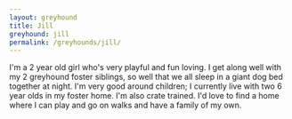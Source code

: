 ```yaml
---
layout: greyhound
title: Jill
greyhound: jill
permalink: /greyhounds/jill/
---
```


I'm a 2 year old girl who's very playful and fun loving. I get along well with my 2 greyhound foster siblings, so well that we all sleep in a giant dog bed together at night. I'm very good around children; I currently live with two 6 year olds in my foster home. I'm also crate trained. I'd love to find a home where I can play and go on walks and have a family of my own.
